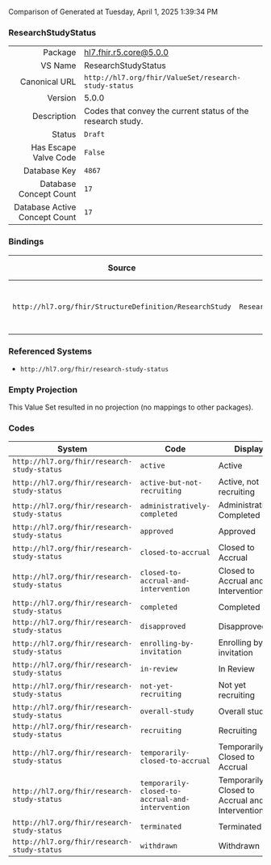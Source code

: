 Comparison of 
Generated at Tuesday, April 1, 2025 1:39:34 PM

### ResearchStudyStatus

|      |     |
| ---: | --- |
| Package | hl7.fhir.r5.core@5.0.0 |
| VS Name | ResearchStudyStatus |
| Canonical URL | `http://hl7.org/fhir/ValueSet/research-study-status` |
| Version | 5.0.0 |
| Description | Codes that convey the current status of the research study. |
| Status | `Draft` |
| Has Escape Valve Code | `False` |
| Database Key | `4867` |
| Database Concept Count | `17` |
| Database Active Concept Count | `17` |
### Bindings

| Source | Element | Binding | Strength | Element Short |
| ------ | ------- | ------- | -------- | ------------- |
| `http://hl7.org/fhir/StructureDefinition/ResearchStudy` | `ResearchStudy.progressStatus.state` | `http://hl7.org/fhir/ValueSet/research-study-status` | `Extensible` | Label for status or state (e.g. recruitment status) |

### Referenced Systems

* `http://hl7.org/fhir/research-study-status`
### Empty Projection

This Value Set resulted in no projection (no mappings to other packages).

### Codes

| System | Code | Display |
| ------ | ---- | ------- |
| `http://hl7.org/fhir/research-study-status` | `active` | Active |
| `http://hl7.org/fhir/research-study-status` | `active-but-not-recruiting` | Active, not recruiting |
| `http://hl7.org/fhir/research-study-status` | `administratively-completed` | Administratively Completed |
| `http://hl7.org/fhir/research-study-status` | `approved` | Approved |
| `http://hl7.org/fhir/research-study-status` | `closed-to-accrual` | Closed to Accrual |
| `http://hl7.org/fhir/research-study-status` | `closed-to-accrual-and-intervention` | Closed to Accrual and Intervention |
| `http://hl7.org/fhir/research-study-status` | `completed` | Completed |
| `http://hl7.org/fhir/research-study-status` | `disapproved` | Disapproved |
| `http://hl7.org/fhir/research-study-status` | `enrolling-by-invitation` | Enrolling by invitation |
| `http://hl7.org/fhir/research-study-status` | `in-review` | In Review |
| `http://hl7.org/fhir/research-study-status` | `not-yet-recruiting` | Not yet recruiting |
| `http://hl7.org/fhir/research-study-status` | `overall-study` | Overall study |
| `http://hl7.org/fhir/research-study-status` | `recruiting` | Recruiting |
| `http://hl7.org/fhir/research-study-status` | `temporarily-closed-to-accrual` | Temporarily Closed to Accrual |
| `http://hl7.org/fhir/research-study-status` | `temporarily-closed-to-accrual-and-intervention` | Temporarily Closed to Accrual and Intervention |
| `http://hl7.org/fhir/research-study-status` | `terminated` | Terminated |
| `http://hl7.org/fhir/research-study-status` | `withdrawn` | Withdrawn |
